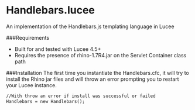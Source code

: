 # Handlebars.lucee
An implementation of the Handlebars.js templating language in Lucee

###Requirements
* Built for and tested with Lucee 4.5+
* Requires the presence of rhino-1.7R4.jar on the Servlet Container class path

###Installation
The first time you instantiate the Handlebars.cfc, it will try to install the Rhino jar files and will throw an error prompting you to restart your Lucee instance.

```coldfusion
//With throw an error if install was successful or failed
Handlebars = new Handlebars();
```
